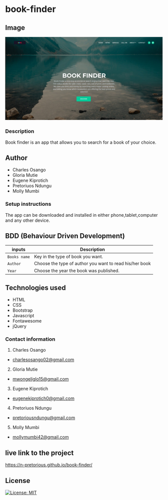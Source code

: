 # book-finder
## Image
 ![Getting Started](images/IMG_20200806_201157_429.JPG)
### Description
Book finder is an app that allows you to search for a book of your choice.
## Author
* Charles Osango
* Gloria Mutie
* Eugene Kiprotich
* Pretoriuos Ndungu
* Molly Mumbi
### Setup instructions
The app can be downloaded and installed in either phone,tablet,computer and any other device.
## BDD (Behaviour Driven Development)
| inputs | Description |
| --- | --- |
| `Books name` | Key in the type of book you want.  |
| `Author` | Choose the type of author you want to read his/her book |
| `Year` | Choose the year the book was published.  |
## Technologies used
* HTML
* CSS
* Bootstrap
* Javascript
* Fontawesome
* jQuery
### Contact information
1. Charles Osango 
* charlesosango02@gmail.com

2. Gloria Mutie
* mwongeliglo15@gmail.com

3. Eugene Kiprotich
* eugenekiprotich0@gmail.com

4. Pretoriuos Ndungu
* pretoriousndungu@gmail.com

5. Molly Mumbi
* mollymumbi42@gmail.com


## live link to the project
 https://n-pretorious.github.io/book-finder/
## License
[![License: MIT](https://img.shields.io/badge/License-MIT-yellow.svg)](https://opensource.org/licenses/MIT)
